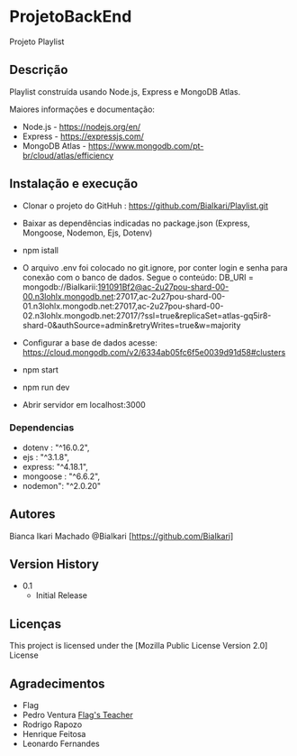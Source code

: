 # ProjetoBackEnd

Projeto Playlist

## Descrição

Playlist construída usando Node.js, Express e MongoDB Atlas.

Maiores informações e documentação:
* Node.js - https://nodejs.org/en/
* Express - https://expressjs.com/
* MongoDB Atlas - https://www.mongodb.com/pt-br/cloud/atlas/efficiency


## Instalação e execução

* Clonar o projeto do GitHuh : https://github.com/BiaIkari/Playlist.git

* Baixar as dependências indicadas no package.json (Express, Mongoose, Nodemon, Ejs, Dotenv)

* npm istall

* O arquivo .env foi colocado no git.ignore, por conter login e senha para conexão com o banco de dados. Segue o conteúdo:
DB_URI = mongodb://BiaIkarii:191091Bf2@ac-2u27pou-shard-00-00.n3lohlx.mongodb.net:27017,ac-2u27pou-shard-00-01.n3lohlx.mongodb.net:27017,ac-2u27pou-shard-00-02.n3lohlx.mongodb.net:27017/?ssl=true&replicaSet=atlas-gq5ir8-shard-0&authSource=admin&retryWrites=true&w=majority

* Configurar a base de dados 
acesse: https://cloud.mongodb.com/v2/6334ab05fc6f5e0039d91d58#clusters

* npm start

* npm run dev

* Abrir servidor em localhost:3000


### Dependencias
* dotenv : "^16.0.2",
* ejs : "^3.1.8",
* express: "^4.18.1",
* mongoose : "^6.6.2",
* nodemon": "^2.0.20"


## Autores

Bianca Ikari Machado
@BiaIkari [https://github.com/BiaIkari]

## Version History

* 0.1
    * Initial Release

## Licenças

This project is licensed under the [Mozilla Public License Version 2.0] License

## Agradecimentos

* Flag
* Pedro Ventura [Flag's Teacher](https://github.com/venturap)
* Rodrigo Rapozo 
* Henrique Feitosa 
* Leonardo Fernandes